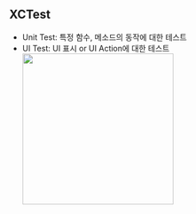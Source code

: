 ## XCTest
- Unit Test: 특정 함수, 메소드의 동작에 대한 테스트
- UI Test: UI 표시 or UI Action에 대한 테스트
  <img width="272" src="https://user-images.githubusercontent.com/46417892/179194106-5d2004c8-510c-4783-a0c5-e311c5e738ee.png">
